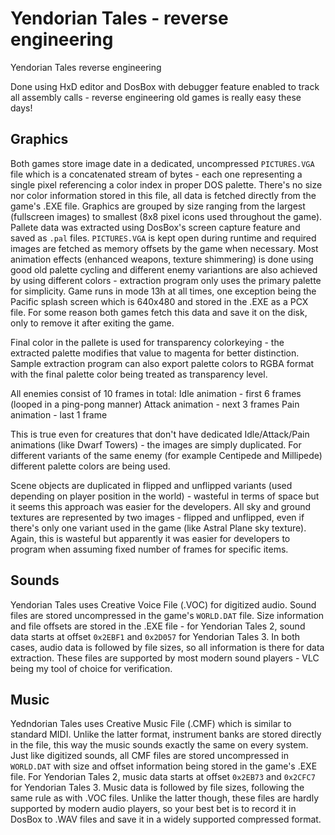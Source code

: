 # Yendorian Tales - reverse engineering
Yendorian Tales reverse engineering

Done using HxD editor and DosBox with debugger feature enabled to track all assembly calls - reverse engineering old games is really easy these days!

## Graphics
Both games store image date in a dedicated, uncompressed `PICTURES.VGA` file which is a concatenated stream of bytes - each one representing a single pixel referencing a color index in proper DOS palette. There's no size nor color information stored in this file, all data is fetched directly from the game's .EXE file. Graphics are grouped by size ranging from the largest (fullscreen images) to smallest (8x8 pixel icons used throughout the game). Pallete data was extracted using DosBox's screen capture feature and saved as `.pal` files. `PICTURES.VGA` is kept open during runtime and required images are fetched as memory offsets by the game when necessary. Most animation effects (enhanced weapons, texture shimmering) is done using good old palette cycling and different enemy variantions are also achieved by using different colors - extraction program only uses the primary palette for simplicity.
Game runs in mode 13h at all times, one exception being the Pacific splash screen which is 640x480 and stored in the .EXE as a PCX file. For some reason both games fetch this data and save it on the disk, only to remove it after exiting the game.

Final color in the pallete is used for transparency colorkeying - the extracted palette modifies that value to magenta for better distinction. Sample extraction program can also export palette colors to RGBA format with the final palette color being treated as transparency level.

All enemies consist of 10 frames in total:
Idle animation - first 6 frames (looped in a ping-pong manner)
Attack animation - next 3 frames
Pain animation - last 1 frame

This is true even for creatures that don't have dedicated Idle/Attack/Pain animations (like Dwarf Towers) - the images are simply duplicated. For different variants of the same enemy (for example Centipede and Millipede) different palette colors are being used.

Scene objects are duplicated in flipped and unflipped variants (used depending on player position in the world) - wasteful in terms of space but it seems this approach was easier for the developers. All sky and ground textures are represented by two images - flipped and unflipped, even if there's only one variant used in the game (like Astral Plane sky texture). Again, this is wasteful but apparently it was easier for developers to program when assuming fixed number of frames for specific items.

## Sounds
Yendorian Tales uses Creative Voice File (.VOC) for digitized audio. Sound files are stored uncompressed in the game's `WORLD.DAT` file. Size information and file offsets are stored in the .EXE file - for Yendorian Tales 2, sound data starts at offset `0x2EBF1` and `0x2D057` for Yendorian Tales 3. In both cases, audio data is followed by file sizes, so all information is there for data extraction. These files are supported by most modern sound players - VLC being my tool of choice for verification.

## Music
Yedndorian Tales uses Creative Music File (.CMF) which is similar to standard MIDI. Unlike the latter format, instrument banks are stored directly in the file, this way the music sounds exactly the same on every system. Just like digitized sounds, all CMF files are stored uncompressed in `WORLD.DAT` with size and offset information being stored in the game's .EXE file. For Yendorian Tales 2, music data starts at offset `0x2EB73` and `0x2CFC7` for Yendorian Tales 3. Music data is followed by file sizes, following the same rule as with .VOC files. Unlike the latter though, these files are hardly supported by modern audio players, so your best bet is to record it in DosBox to .WAV files and save it in a widely supported compressed format.